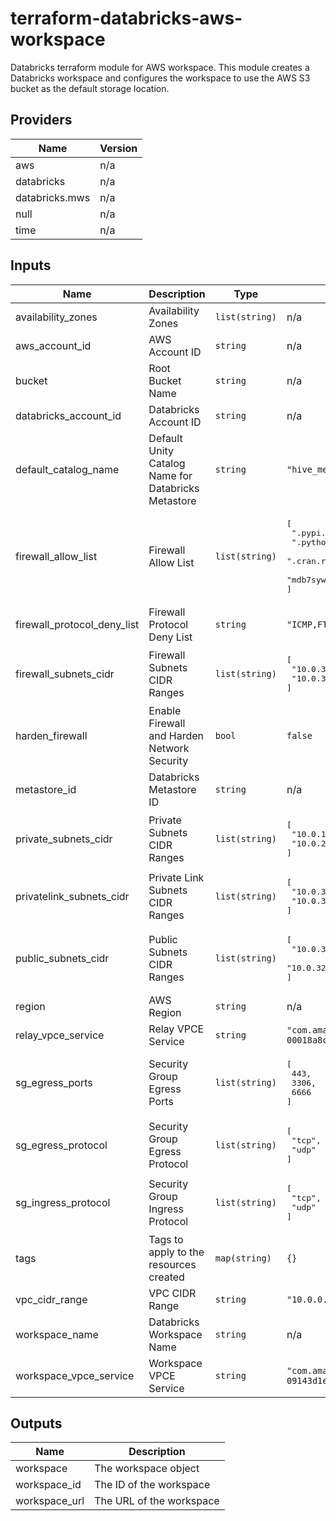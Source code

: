 # terraform-databricks-aws-workspace
Databricks terraform module for AWS workspace. This module creates a Databricks workspace and configures the workspace 
to use the AWS S3 bucket as the default storage location.

## Providers

| Name | Version |
|------|---------|
| aws | n/a |
| databricks | n/a |
| databricks.mws | n/a |
| null | n/a |
| time | n/a |

## Inputs

| Name | Description | Type | Default | Required |
|------|-------------|------|---------|:-----:|
| availability\_zones | Availability Zones | `list(string)` | n/a | yes |
| aws\_account\_id | AWS Account ID | `string` | n/a | yes |
| bucket | Root Bucket Name | `string` | n/a | yes |
| databricks\_account\_id | Databricks Account ID | `string` | n/a | yes |
| default\_catalog\_name | Default Unity Catalog Name for Databricks Metastore | `string` | `"hive_metastore"` | no |
| firewall\_allow\_list | Firewall Allow List | `list(string)` | <pre>[<br>  ".pypi.org",<br>  ".pythonhosted.org",<br>  ".cran.r-project.org",<br>  "mdb7sywh50xhpr.chkweekm4xjq.us-east-1.rds.amazonaws.com"<br>]<br></pre> | no |
| firewall\_protocol\_deny\_list | Firewall Protocol Deny List | `string` | `"ICMP,FTP,SSH"` | no |
| firewall\_subnets\_cidr | Firewall Subnets CIDR Ranges | `list(string)` | <pre>[<br>  "10.0.33.0/26",<br>  "10.0.33.64/26"<br>]<br></pre> | no |
| harden\_firewall | Enable Firewall and Harden Network Security | `bool` | `false` | no |
| metastore\_id | Databricks Metastore ID | `string` | n/a | yes |
| private\_subnets\_cidr | Private Subnets CIDR Ranges | `list(string)` | <pre>[<br>  "10.0.16.0/22",<br>  "10.0.24.0/22"<br>]<br></pre> | no |
| privatelink\_subnets\_cidr | Private Link Subnets CIDR Ranges | `list(string)` | <pre>[<br>  "10.0.32.0/26",<br>  "10.0.32.64/26"<br>]<br></pre> | no |
| public\_subnets\_cidr | Public Subnets CIDR Ranges | `list(string)` | <pre>[<br>  "10.0.32.128/26",<br>  "10.0.32.192/26"<br>]<br></pre> | no |
| region | AWS Region | `string` | n/a | yes |
| relay\_vpce\_service | Relay VPCE Service | `string` | `"com.amazonaws.vpce.us-east-1.vpce-svc-00018a8c3ff62ffdf"` | no |
| sg\_egress\_ports | Security Group Egress Ports | `list(string)` | <pre>[<br>  443,<br>  3306,<br>  6666<br>]<br></pre> | no |
| sg\_egress\_protocol | Security Group Egress Protocol | `list(string)` | <pre>[<br>  "tcp",<br>  "udp"<br>]<br></pre> | no |
| sg\_ingress\_protocol | Security Group Ingress Protocol | `list(string)` | <pre>[<br>  "tcp",<br>  "udp"<br>]<br></pre> | no |
| tags | Tags to apply to the resources created | `map(string)` | `{}` | no |
| vpc\_cidr\_range | VPC CIDR Range | `string` | `"10.0.0.0/18"` | no |
| workspace\_name | Databricks Workspace Name | `string` | n/a | yes |
| workspace\_vpce\_service | Workspace VPCE Service | `string` | `"com.amazonaws.vpce.us-east-1.vpce-svc-09143d1e626de2f04"` | no |

## Outputs

| Name | Description |
|------|-------------|
| workspace | The workspace object |
| workspace\_id | The ID of the workspace |
| workspace\_url | The URL of the workspace |
